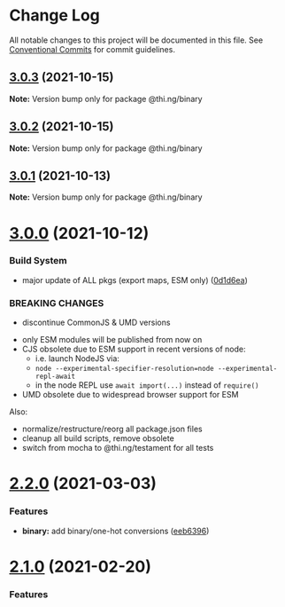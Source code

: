 # Change Log

All notable changes to this project will be documented in this file.
See [Conventional Commits](https://conventionalcommits.org) for commit guidelines.

## [3.0.3](https://github.com/thi-ng/umbrella/compare/@thi.ng/binary@3.0.2...@thi.ng/binary@3.0.3) (2021-10-15)

**Note:** Version bump only for package @thi.ng/binary





## [3.0.2](https://github.com/thi-ng/umbrella/compare/@thi.ng/binary@3.0.1...@thi.ng/binary@3.0.2) (2021-10-15)

**Note:** Version bump only for package @thi.ng/binary





## [3.0.1](https://github.com/thi-ng/umbrella/compare/@thi.ng/binary@3.0.0...@thi.ng/binary@3.0.1) (2021-10-13)

**Note:** Version bump only for package @thi.ng/binary





# [3.0.0](https://github.com/thi-ng/umbrella/compare/@thi.ng/binary@2.2.11...@thi.ng/binary@3.0.0) (2021-10-12)


### Build System

* major update of ALL pkgs (export maps, ESM only) ([0d1d6ea](https://github.com/thi-ng/umbrella/commit/0d1d6ea9fab2a645d6c5f2bf2591459b939c09b6))


### BREAKING CHANGES

* discontinue CommonJS & UMD versions

- only ESM modules will be published from now on
- CJS obsolete due to ESM support in recent versions of node:
  - i.e. launch NodeJS via:
  - `node --experimental-specifier-resolution=node --experimental-repl-await`
  - in the node REPL use `await import(...)` instead of `require()`
- UMD obsolete due to widespread browser support for ESM

Also:
- normalize/restructure/reorg all package.json files
- cleanup all build scripts, remove obsolete
- switch from mocha to @thi.ng/testament for all tests






#  [2.2.0](https://github.com/thi-ng/umbrella/compare/@thi.ng/binary@2.1.0...@thi.ng/binary@2.2.0) (2021-03-03) 

###  Features 

- **binary:** add binary/one-hot conversions ([eeb6396](https://github.com/thi-ng/umbrella/commit/eeb6396ae1fbe700643d5a98a3923af9c1e9c51a)) 

#  [2.1.0](https://github.com/thi-ng/umbrella/compare/@thi.ng/binary@2.0.21...@thi.ng/binary@2.1.0) (2021-02-20) 

###  Features
